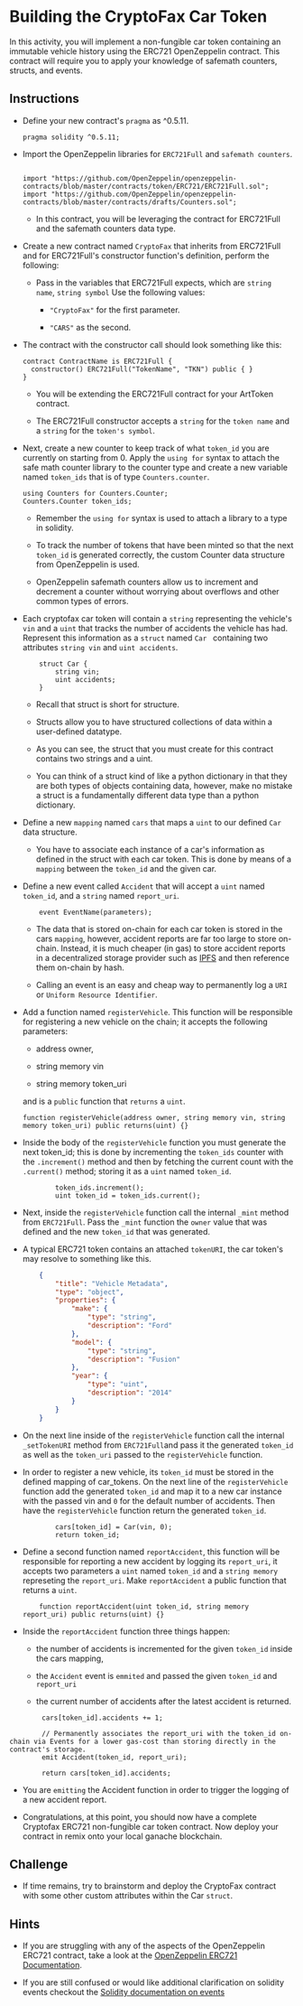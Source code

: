 # Building the CryptoFax Car Token

In this activity, you will implement a non-fungible car token containing an immutable vehicle history using the ERC721 OpenZeppelin contract. This contract will require you to apply your knowledge of safemath counters, structs, and events.

## Instructions

* Define your new contract's  `pragma` as ^0.5.11.

  ```solidity
  pragma solidity ^0.5.11;
  ```

* Import the OpenZeppelin libraries for `ERC721Full` and `safemath counters`.

  ```solidity

  import "https://github.com/OpenZeppelin/openzeppelin-contracts/blob/master/contracts/token/ERC721/ERC721Full.sol";
  import "https://github.com/OpenZeppelin/openzeppelin-contracts/blob/master/contracts/drafts/Counters.sol";

  ```

  * In this contract, you will be leveraging the contract for ERC721Full and the safemath counters data type.

* Create a new contract named `CryptoFax` that inherits from ERC721Full and for ERC721Full's constructor function's definition, perform the following:

  * Pass in the variables that ERC721Full expects, which are `string name`, `string symbol` Use the following values:

    * `"CryptoFax"` for the first parameter.

    * `"CARS"` as the second.

* The contract with the constructor call should look something like this:

  ```solidity
  contract ContractName is ERC721Full {
    constructor() ERC721Full("TokenName", "TKN") public { }
  }
  ```

  * You will be extending the ERC721Full contract for your ArtToken contract.

  * The ERC721Full constructor accepts a `string` for the `token name` and a `string` for the `token's symbol`.

* Next, create a new counter to keep track of what `token_id` you are currently on starting from 0. Apply the `using for` syntax to attach the safe math counter library to the counter type and create a new variable named `token_ids` that is of type `Counters.counter`.

  ```solidity
  using Counters for Counters.Counter;
  Counters.Counter token_ids;
  ```

  * Remember the `using for` syntax is used to attach a library to a type in solidity.

  * To track the number of tokens that have been minted so that the next `token_id` is generated correctly, the custom Counter data structure from OpenZeppelin is used.

  * OpenZeppelin safemath counters allow us to increment and decrement a counter without worrying about overflows and other common types of errors.

* Each cryptofax car token will contain a `string` representing the vehicle's `vin` and a `uint` that tracks the number of accidents the vehicle has had. Represent this information as a `struct` named `Car ` containing two attributes `string vin` and `uint accidents`.

  ```solidity
      struct Car {
          string vin;
          uint accidents;
      }
  ```

  * Recall that struct is short for structure.

  * Structs allow you to have structured collections of data within a user-defined datatype.

  * As you can see, the struct that you must create for this contract contains two strings and a uint.

  * You can think of a struct kind of like a python dictionary in that they are both types of objects containing data, however, make no mistake a struct is a fundamentally different data type than a python dictionary.

* Define a new `mapping` named `cars` that maps a `uint` to our defined `Car` data structure.

  * You have to associate each instance of a car's information as defined in the struct with each car token. This is done by means of a `mapping` between the `token_id` and the given car.

* Define a new event called `Accident` that will accept a `uint` named `token_id`, and a `string` named  `report_uri`.

  ```solidity
      event EventName(parameters);
  ```

    * The data that is stored on-chain for each car token is stored in the cars `mapping`, however, accident reports are far too large to store on-chain.  Instead, it is much cheaper (in gas) to store accident reports in a decentralized storage provider such as [IPFS](https://ipfs.io/) and then reference them on-chain by hash.

    * Calling an event is an easy and cheap way to permanently log a `URI` or `Uniform Resource Identifier`.

* Add a function named `registerVehicle`. This function will be responsible for registering a new vehicle on the chain; it accepts the following parameters:

  * address owner,

  * string memory vin

  * string memory token_uri

  and is a `public` function that `returns` a `uint`.

  ```solidity
  function registerVehicle(address owner, string memory vin, string memory token_uri) public returns(uint) {}
  ```

* Inside the body of the `registerVehicle` function you must generate the next token_id; this is done by incrementing the `token_ids` counter with the `.increment()` method and then by fetching the current count with the `.current()` method; storing it as a `uint` named `token_id`.

  ```solidity
          token_ids.increment();
          uint token_id = token_ids.current();
  ```

* Next, inside the `registerVehicle` function call the internal `_mint` method from `ERC721Full`. Pass the `_mint` function the `owner` value that was defined and the new `token_id` that was generated.

* A typical ERC721 token contains an attached `tokenURI`, the car token's may resolve to something like this.

  ```json
      {
          "title": "Vehicle Metadata",
          "type": "object",
          "properties": {
              "make": {
                  "type": "string",
                  "description": "Ford"
              },
              "model": {
                  "type": "string",
                  "description": "Fusion"
              },
              "year": {
                  "type": "uint",
                  "description": "2014"
              }
          }
      }
  ```

* On the next line inside of the `registerVehicle` function call the internal `_setTokenURI` method from `ERC721Full`and pass it the generated `token_id` as well as the `token_uri` passed to the `registerVehicle` function.

* In order to register a new vehicle, its `token_id` must be stored in the defined mapping of car_tokens. On the next line of the `registerVehicle` function add the generated `token_id` and map it to a new car instance with the passed vin and `0` for the default number of accidents. Then have the `registerVehicle` function return the generated `token_id`.

  ```solidity
          cars[token_id] = Car(vin, 0);
          return token_id;
  ```

* Define a second function named `reportAccident`, this function will be responsible for reporting a new accident by logging its `report_uri`, it accepts two parameters a `uint` named `token_id` and a `string memory` represeting the `report_uri`. Make `reportAccident` a public function that returns a `uint`.

  ```solidity
      function reportAccident(uint token_id, string memory report_uri) public returns(uint) {}
  ```

* Inside the `reportAccident` function three things happen:

  * the number of accidents is incremented for the given `token_id` inside the cars mapping,

  * the `Accident` event is `emmited` and passed the given `token_id` and `report_uri`

  * the current number of accidents after the latest accident is returned.

```solidity
        cars[token_id].accidents += 1;

        // Permanently associates the report_uri with the token_id on-chain via Events for a lower gas-cost than storing directly in the contract's storage.
        emit Accident(token_id, report_uri);

        return cars[token_id].accidents;
```

* You are `emitting` the  Accident function in order to trigger the logging of a new accident report.

* Congratulations, at this point, you should now have a complete Cryptofax ERC721 non-fungible car token contract. Now deploy your contract in remix onto your local ganache blockchain.

## Challenge

* If time remains, try to brainstorm and deploy the CryptoFax contract with some other custom attributes within the Car `struct`.

## Hints

* If you are struggling with any of the aspects of the OpenZeppelin ERC721 contract, take a look at the [OpenZeppelin ERC721 Documentation](https://docs.openzeppelin.com/contracts/2.x/api/token/erc721).

* If you are still confused or would like additional clarification on solidity events checkout the [Solidity documentation on events](https://solidity.readthedocs.io/en/v0.5.3/contracts.html#events)
